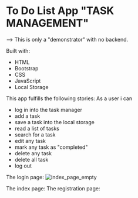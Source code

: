 # To Do List App "TASK MANAGEMENT"

--> This is only a "demonstrator" with no backend.

Built with:
- HTML
- Bootstrap
- CSS
- JavaScript
- Local Storage

This app fulfills the following stories:
As a user i can
- log in into the task manager
- add a task
- save a task into the local storage
- read a list of tasks
- search for a task
- edit any task
- mark any task as "completed"
- delete any task
- delete all task
- log out

The login page:
![index_page_empty](https://user-images.githubusercontent.com/74472657/104243528-f9d4d280-5460-11eb-8aae-7164baa59b33.png)

The index page:
The registration page:


